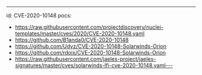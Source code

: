 ---
id: CVE-2020-10148
pocs:
  - https://raw.githubusercontent.com/projectdiscovery/nuclei-templates/master/cves/2020/CVE-2020-10148.yaml
  - https://github.com/B1anda0/CVE-2020-10148
  - https://github.com/Udyz/CVE-2020-10148-Solarwinds-Orion
  - https://github.com/rdoix/CVE-2020-10148-Solarwinds-Orion
  - https://raw.githubusercontent.com/jaeles-project/jaeles-signatures/master/cves/solarwinds-lfi-cve-2020-10148.yaml---
